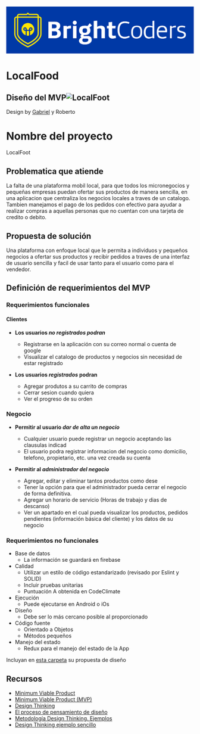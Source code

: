 ![BrightCoders Logo](img/logo-bc.png)

# LocalFood

## Diseño del MVP![LocalFoot](https://user-images.githubusercontent.com/26613957/149460778-5b2aac4c-c4c4-440b-86ed-fd99b655e32e.png)

<span>Design by <a href="https://bit.ly/3Go4l9c">Gabriel</a> y <a>Roberto</a></span>

# Nombre del proyecto
LocalFoot

## Problematica que atiende
La falta de una plataforma mobil local, para que todos los micronegocios y pequeñas empresas puedan 
ofertar sus productos de manera sencilla, en una aplicacion que centraliza los negocios locales a 
traves de un catalogo. Tambien manejamos el pago de los pedidos con efectivo para ayudar a realizar compras
a aquellas personas que no cuentan con una tarjeta de credito o debito.

## Propuesta de solución
Una plataforma con enfoque local que le permita a individuos y pequeños negocios a ofertar sus productos 
y recibir pedidos a traves de una interfaz de usuario sencilla y facil de usar tanto para el usuario como 
para el vendedor.

## Definición de requerimientos del MVP


### Requerimientos funcionales

#### Clientes
- **Los usuarios _no registrados podran_**
  - Registrarse en la aplicación con su correo normal o cuenta de google
  - Visualizar el catalogo de productos y negocios sin necesidad de estar registrado

- **Los usuarios _registrados_ podran**
  - Agregar produtos a su carrito de compras
  - Cerrar sesion cuando quiera
  - Ver el progreso de su orden
  
### Negocio
- **Permitir al usuario _dar de alta un negocio_**
  - Cualquier usuario puede registrar un negocio aceptando las clausulas indicad
  - El usuario podra registrar informacion del negocio como domicilio, telefono, propietario, etc. una vez creada su cuenta

- **Permitir al _administrador del negocio_**
  - Agregar, editar y eliminar tantos productos como dese
  - Tener la opción para que el administrador pueda cerrar el negocio de forma definitiva.
  - Agregar un horario de servicio (Horas de trabajo y dias de descanso)
  - Ver un apartado en el cual pueda visualizar los productos, pedidos pendientes (información básica del cliente) y los datos de su negocio


### Requerimientos no funcionales
- Base de datos
  - La información se guardará en firebase
- Calidad
  - Utilizar un estilo de código estandarizado (revisado por Eslint y SOLID)
  - Incluir pruebas unitarias
  - Puntuación A obtenida en CodeClimate
- Ejecución
  - Puede ejecutarse en Android o iOs
- Diseño
  - Debe ser lo más cercano posible al proporcionado
- Código fuente
  - Orientado a Objetos
  - Métodos pequeños
- Manejo del estado
  - Redux para el manejo del estado de la App

Incluyan en [esta carpeta](/design) su propuesta de diseño

## Recursos

- [Minimum Viable Product](https://www.agilealliance.org/glossary/mvp/#q=~(infinite~false~filters~(tags~(~'mvp))~searchTerm~'~sort~false~sortDirection~'asc~page~1))
- [Minimum Viable Product (MVP)](https://www.productplan.com/glossary/minimum-viable-product/)
- [Design Thinking](https://www.interaction-design.org/literature/topics/design-thinking)
- [El proceso de pensamiento de diseño](https://www.youtube.com/watch?v=_r0VX-aU_T8)
- [Metodología Design Thinking. Ejemplos](https://www.youtube.com/watch?v=_ul3wfKss58) 
- [Design Thinking ejemplo sencillo](https://www.youtube.com/watch?v=_H33tA2-j0s)
